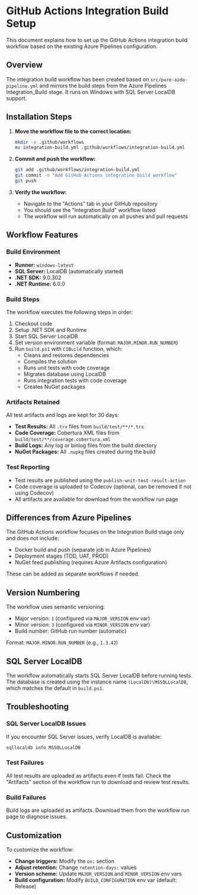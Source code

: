 # GitHub Actions Integration Build Setup

This document explains how to set up the GitHub Actions integration build workflow based on the existing Azure Pipelines configuration.

## Overview

The integration build workflow has been created based on `src/pure-azdo-pipeline.yml` and mirrors the build steps from the Azure Pipelines Integration_Build stage. It runs on Windows with SQL Server LocalDB support.

## Installation Steps

1. **Move the workflow file to the correct location:**
   ```bash
   mkdir -p .github/workflows
   mv integration-build.yml .github/workflows/integration-build.yml
   ```

2. **Commit and push the workflow:**
   ```bash
   git add .github/workflows/integration-build.yml
   git commit -m "Add GitHub Actions integration build workflow"
   git push
   ```

3. **Verify the workflow:**
   - Navigate to the "Actions" tab in your GitHub repository
   - You should see the "Integration Build" workflow listed
   - The workflow will run automatically on all pushes and pull requests

## Workflow Features

### Build Environment
- **Runner:** `windows-latest`
- **SQL Server:** LocalDB (automatically started)
- **.NET SDK:** 9.0.302
- **.NET Runtime:** 6.0.0

### Build Steps
The workflow executes the following steps in order:
1. Checkout code
2. Setup .NET SDK and Runtime
3. Start SQL Server LocalDB
4. Set version environment variable (format: `MAJOR.MINOR.RUN_NUMBER`)
5. Run `build.ps1` with `CIBuild` function, which:
   - Cleans and restores dependencies
   - Compiles the solution
   - Runs unit tests with code coverage
   - Migrates database using LocalDB
   - Runs integration tests with code coverage
   - Creates NuGet packages

### Artifacts Retained
All test artifacts and logs are kept for 30 days:
- **Test Results:** All `.trx` files from `build/test/**/*.trx`
- **Code Coverage:** Cobertura XML files from `build/test/**/coverage.cobertura.xml`
- **Build Logs:** Any log or binlog files from the build directory
- **NuGet Packages:** All `.nupkg` files created during the build

### Test Reporting
- Test results are published using the `publish-unit-test-result-action`
- Code coverage is uploaded to Codecov (optional, can be removed if not using Codecov)
- All artifacts are available for download from the workflow run page

## Differences from Azure Pipelines

The GitHub Actions workflow focuses on the Integration Build stage only and does not include:
- Docker build and push (separate job in Azure Pipelines)
- Deployment stages (TDD, UAT, PROD)
- NuGet feed publishing (requires Azure Artifacts configuration)

These can be added as separate workflows if needed.

## Version Numbering

The workflow uses semantic versioning:
- Major version: `1` (configured via `MAJOR_VERSION` env var)
- Minor version: `3` (configured via `MINOR_VERSION` env var)
- Build number: GitHub run number (automatic)

Format: `MAJOR.MINOR.RUN_NUMBER` (e.g., `1.3.42`)

## SQL Server LocalDB

The workflow automatically starts SQL Server LocalDB before running tests. The database is created using the instance name `(LocalDb)\MSSQLLocalDB`, which matches the default in `build.ps1`.

## Troubleshooting

### SQL Server LocalDB Issues
If you encounter SQL Server issues, verify LocalDB is available:
```powershell
sqllocaldb info MSSQLLocalDB
```

### Test Failures
All test results are uploaded as artifacts even if tests fail. Check the "Artifacts" section of the workflow run to download and review test results.

### Build Failures
Build logs are uploaded as artifacts. Download them from the workflow run page to diagnose issues.

## Customization

To customize the workflow:
- **Change triggers:** Modify the `on:` section
- **Adjust retention:** Change `retention-days:` values
- **Version scheme:** Update `MAJOR_VERSION` and `MINOR_VERSION` env vars
- **Build configuration:** Modify `BUILD_CONFIGURATION` env var (default: Release)

